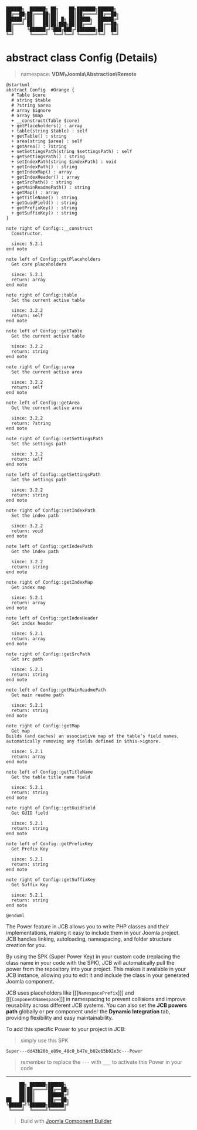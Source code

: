 ```
██████╗  ██████╗ ██╗    ██╗███████╗██████╗
██╔══██╗██╔═══██╗██║    ██║██╔════╝██╔══██╗
██████╔╝██║   ██║██║ █╗ ██║█████╗  ██████╔╝
██╔═══╝ ██║   ██║██║███╗██║██╔══╝  ██╔══██╗
██║     ╚██████╔╝╚███╔███╔╝███████╗██║  ██║
╚═╝      ╚═════╝  ╚══╝╚══╝ ╚══════╝╚═╝  ╚═╝
```
# abstract class Config (Details)
> namespace: **VDM\Joomla\Abstraction\Remote**

```uml
@startuml
abstract Config  #Orange {
  # Table $core
  # string $table
  # ?string $area
  # array $ignore
  # array $map
  + __construct(Table $core)
  + getPlaceholders() : array
  + table(string $table) : self
  + getTable() : string
  + area(string $area) : self
  + getArea() : ?string
  + setSettingsPath(string $settingsPath) : self
  + getSettingsPath() : string
  + setIndexPath(string $indexPath) : void
  + getIndexPath() : string
  + getIndexMap() : array
  + getIndexHeader() : array
  + getSrcPath() : string
  + getMainReadmePath() : string
  + getMap() : array
  + getTitleName() : string
  + getGuidField() : string
  + getPrefixKey() : string
  + getSuffixKey() : string
}

note right of Config::__construct
  Constructor.

  since: 5.2.1
end note

note left of Config::getPlaceholders
  Get core placeholders

  since: 5.2.1
  return: array
end note

note right of Config::table
  Set the current active table

  since: 3.2.2
  return: self
end note

note left of Config::getTable
  Get the current active table

  since: 3.2.2
  return: string
end note

note right of Config::area
  Set the current active area

  since: 3.2.2
  return: self
end note

note left of Config::getArea
  Get the current active area

  since: 3.2.2
  return: ?string
end note

note right of Config::setSettingsPath
  Set the settings path

  since: 3.2.2
  return: self
end note

note left of Config::getSettingsPath
  Get the settings path

  since: 3.2.2
  return: string
end note

note right of Config::setIndexPath
  Set the index path

  since: 3.2.2
  return: void
end note

note left of Config::getIndexPath
  Get the index path

  since: 3.2.2
  return: string
end note

note right of Config::getIndexMap
  Get index map

  since: 5.2.1
  return: array
end note

note left of Config::getIndexHeader
  Get index header

  since: 5.2.1
  return: array
end note

note right of Config::getSrcPath
  Get src path

  since: 5.2.1
  return: string
end note

note left of Config::getMainReadmePath
  Get main readme path

  since: 5.2.1
  return: string
end note

note right of Config::getMap
  Get map
Builds (and caches) an associative map of the table’s field names,
automatically removing any fields defined in $this->ignore.

  since: 5.2.1
  return: array
end note

note left of Config::getTitleName
  Get the table title name field

  since: 5.2.1
  return: string
end note

note right of Config::getGuidField
  Get GUID field

  since: 5.2.1
  return: string
end note

note left of Config::getPrefixKey
  Get Prefix Key

  since: 5.2.1
  return: string
end note

note right of Config::getSuffixKey
  Get Suffix Key

  since: 5.2.1
  return: string
end note
 
@enduml
```

The Power feature in JCB allows you to write PHP classes and their implementations, making it easy to include them in your Joomla project. JCB handles linking, autoloading, namespacing, and folder structure creation for you.

By using the SPK (Super Power Key) in your custom code (replacing the class name in your code with the SPK), JCB will automatically pull the power from the repository into your project. This makes it available in your JCB instance, allowing you to edit it and include the class in your generated Joomla component.

JCB uses placeholders like [[[`NamespacePrefix`]]] and [[[`ComponentNamespace`]]] in namespacing to prevent collisions and improve reusability across different JCB systems. You can also set the **JCB powers path** globally or per component under the **Dynamic Integration** tab, providing flexibility and easy maintainability.

To add this specific Power to your project in JCB:

> simply use this SPK
```
Super---dd43b20b_e89e_48c0_b47e_b02e65b02e3c---Power
```
> remember to replace the `---` with `___` to activate this Power in your code

---
```
     ██╗ ██████╗██████╗
     ██║██╔════╝██╔══██╗
     ██║██║     ██████╔╝
██   ██║██║     ██╔══██╗
╚█████╔╝╚██████╗██████╔╝
 ╚════╝  ╚═════╝╚═════╝
```
> Build with [Joomla Component Builder](https://git.vdm.dev/joomla/Component-Builder)

